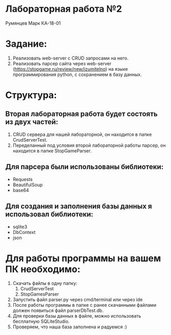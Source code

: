 # Лабораторная работа №2
Румянцев Марк КА-18-01

# Задание:
1. Реализовать web-server с CRUD запросами на него.
2. Реализовать парсер сайта через web-server (https://stopgame.ru/review/new/izumitelno) на языке программирования python, с сохранением в базу данных.

# Структура:
## Вторая лабораторная работа будет состоять из двух частей:
1. CRUD сервера для нашей лабораторной, он находится в папке CrudServerTest.
2. Переделанный под условия второй лабораторной работы парсер, он находится в папке StopGameParser.
## Для парсера были использованы библиотеки:
   - Requests
   - BeautifulSoup
   - base64
## Для создания и заполнения базы данных я использовал библиотеки:
   - sqlite3
   - DbContext
   - json
# Для работы программы на вашем ПК необходимо:
   1. Скачать файлы в одну папку:
      1. CrudServerTest
      2. StopGamesParser
   2. Запустить файл parser.py через cmd/terminal или через ide
   3. После работы программы в папке с ранее скачанными файлами должен появиться файл parserDbTest.db.
   4. Для проверки базы данных в файле, можно использовать бесплатную SQLiteStudio.
   5. Проверяем, что наша база заполнена и радуемся :)
